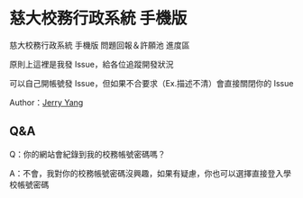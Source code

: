 # 慈大校務行政系統 手機版
慈大校務行政系統 手機版 問題回報＆許願池 進度區

原則上這裡是我發 Issue，給各位追蹤開發狀況

可以自己開帳號發 Issue，但如果不合要求（Ex.描述不清）會直接關閉你的 Issue

Author：[Jerry Yang](https://yangjerry.tw)

## Q&A
Q：你的網站會紀錄到我的校務帳號密碼嗎？

A：不會，我對你的校務帳號密碼沒興趣，如果有疑慮，你也可以選擇直接登入學校帳號密碼
